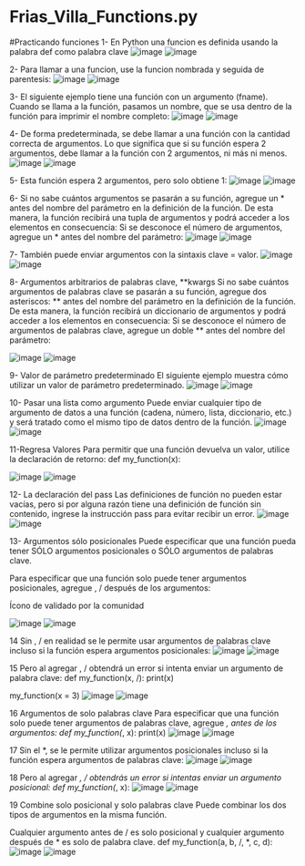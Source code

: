 # Frias_Villa_Functions.py

#Practicando funciones
1- En Python una funcion es definida usando la palabra def como palabra clave 
![image](https://github.com/user-attachments/assets/fc28f9a0-b086-438c-829b-40b843339f6d)
![image](https://github.com/user-attachments/assets/0ae39ad4-d7b4-44bd-ba7a-31fefe900f52)

2- Para llamar a una funcion, use la funcion nombrada y seguida de parentesis:
![image](https://github.com/user-attachments/assets/46b1abea-0112-4d3b-bdcc-39b3f6f5e591)
![image](https://github.com/user-attachments/assets/77722230-b390-4d62-8ae3-2e32ed4f925d)

3- El siguiente ejemplo tiene una función con un argumento (fname). Cuando se llama a la función, pasamos un nombre, que se usa dentro de la función para imprimir el nombre completo:
![image](https://github.com/user-attachments/assets/97e80495-251b-458e-a8b6-b964abd04ba7)
![image](https://github.com/user-attachments/assets/366f4519-d747-43f3-bbda-7461d5f72e54)

4- De forma predeterminada, se debe llamar a una función con la cantidad correcta de argumentos. Lo que significa que si su función espera 2 argumentos, debe llamar a la función con 2 argumentos, ni más ni menos.
![image](https://github.com/user-attachments/assets/3b1593e6-c0be-4a89-9ff7-b16e1c614f1c)
![image](https://github.com/user-attachments/assets/ded3c7c0-5c8b-4213-8b85-2128d71950d6)

5- Esta función espera 2 argumentos, pero solo obtiene 1:
![image](https://github.com/user-attachments/assets/3172068e-c4d6-410a-be41-17c6cce27f3e)
![image](https://github.com/user-attachments/assets/40fe4d5e-7849-469a-9c4b-2f44358b31b9)

6- Si no sabe cuántos argumentos se pasarán a su función, agregue un * antes del nombre del parámetro en la definición de la función.
De esta manera, la función recibirá una tupla de argumentos y podrá acceder a los elementos en consecuencia:
Si se desconoce el número de argumentos, agregue un * antes del nombre del parámetro:
![image](https://github.com/user-attachments/assets/7b14d732-6511-4ef1-8fe1-b2e4c03ed820)
![image](https://github.com/user-attachments/assets/779f32fc-c980-44c5-af4e-a4093555f776)

7- También puede enviar argumentos con la sintaxis clave = valor.
![image](https://github.com/user-attachments/assets/5b5725af-b40d-43aa-86b1-c6a907b57a48)
![image](https://github.com/user-attachments/assets/fbd422af-bd75-43c2-8a30-5aff548527a5)

8- Argumentos arbitrarios de palabras clave, **kwargs
Si no sabe cuántos argumentos de palabras clave se pasarán a su función, agregue dos asteriscos: ** antes del nombre del parámetro en la definición de la función.
De esta manera, la función recibirá un diccionario de argumentos y podrá acceder a los elementos en consecuencia:
Si se desconoce el número de argumentos de palabras clave, agregue un doble ** antes del nombre del parámetro:

![image](https://github.com/user-attachments/assets/1cbef04d-30f4-4521-b201-3b7ccee8ca40)
![image](https://github.com/user-attachments/assets/af50dda6-d1a0-4f94-be5f-2c3645340d53)

9- Valor de parámetro predeterminado
El siguiente ejemplo muestra cómo utilizar un valor de parámetro predeterminado.
![image](https://github.com/user-attachments/assets/bd3fff1c-0db4-42c7-a2c7-bf94aab725a6)
![image](https://github.com/user-attachments/assets/a09bbf7b-d166-4715-a1a6-2796e09f6f9d)

10- Pasar una lista como argumento
Puede enviar cualquier tipo de argumento de datos a una función (cadena, número, lista, diccionario, etc.) y será tratado como el mismo tipo de datos dentro de la función.
![image](https://github.com/user-attachments/assets/faa93d79-1cbf-4ab2-bdff-4d21b20f1722)
![image](https://github.com/user-attachments/assets/fe270546-7748-4978-8299-cdd910393584)

11-Regresa Valores
Para permitir que una función devuelva un valor, utilice la declaración de retorno:
def my_function(x):
  
![image](https://github.com/user-attachments/assets/0cca75ab-1f6c-46d1-9bb6-7a333e5b9be3)
![image](https://github.com/user-attachments/assets/fdb2095e-bd8d-44a0-83a0-fc439f2c15d7)

12- La declaración del pass
Las definiciones de función no pueden estar vacías, pero si por alguna razón tiene una definición de función sin contenido, ingrese la instrucción pass para evitar recibir un error.
![image](https://github.com/user-attachments/assets/38cd7ccc-d490-46f8-8dda-80efe221200b)
![image](https://github.com/user-attachments/assets/8a4bf14c-d452-45a6-b2fe-cfe351a6ffea)


13- Argumentos sólo posicionales 
Puede especificar que una función pueda tener SÓLO argumentos posicionales o SÓLO argumentos de palabras clave.

Para especificar que una función solo puede tener argumentos posicionales, agregue , / después de los argumentos:

Ícono de validado por la comunidad

![image](https://github.com/user-attachments/assets/94f92a00-27f1-4ff9-bf7a-2fdaf15a9019)
![image](https://github.com/user-attachments/assets/eeb8928e-4298-49cd-bd3c-ac1f17aedea6)

14
Sin , / en realidad se le permite usar argumentos de palabras clave incluso si la función espera argumentos posicionales:
![image](https://github.com/user-attachments/assets/1f121844-9598-4282-987d-02c5c3a781d7)
![image](https://github.com/user-attachments/assets/ffc73b18-d65a-4650-8626-09e8c018bb9b)


15
Pero al agregar , / obtendrá un error si intenta enviar un argumento de palabra clave:
def my_function(x, /):
  print(x)

my_function(x = 3)
![image](https://github.com/user-attachments/assets/5fbd3352-746a-412d-a561-67e7e67cee8b)
![image](https://github.com/user-attachments/assets/faf504ae-9c99-4c85-8fad-7d42a7a0d3c2)

16
Argumentos de solo palabras clave
Para especificar que una función solo puede tener argumentos de palabras clave, agregue *, antes de los argumentos:
def my_function(*, x):
  print(x)
  ![image](https://github.com/user-attachments/assets/94f0d184-ea36-413b-b877-b122fce51c70)
  ![image](https://github.com/user-attachments/assets/ae73eb53-ec29-4485-840d-f52464aa6813)


17
Sin el *, se le permite utilizar argumentos posicionales incluso si la función espera argumentos de palabras clave:
![image](https://github.com/user-attachments/assets/e0a62de9-1a97-458e-8dce-d1154333f344)
![image](https://github.com/user-attachments/assets/86cbbfe1-2ac5-4c03-af5a-a644b89f0e9b)


18
Pero al agregar *, / obtendrás un error si intentas enviar un argumento posicional:
def my_function(*, x):
![image](https://github.com/user-attachments/assets/6303ba7d-51ee-4b07-9ef6-feb5c4a64ca6)
![image](https://github.com/user-attachments/assets/0d88c35a-276f-4a1e-84fa-99eab1b67f5f)


19
Combine solo posicional y solo palabras clave
Puede combinar los dos tipos de argumentos en la misma función.

Cualquier argumento antes de / es solo posicional y cualquier argumento después de * es solo de palabra clave.
def my_function(a, b, /, *, c, d):
![image](https://github.com/user-attachments/assets/078c73ca-334d-4ed6-ae18-5745869089ce)
![image](https://github.com/user-attachments/assets/782eed27-7e9c-421d-9249-64722efeda20)








